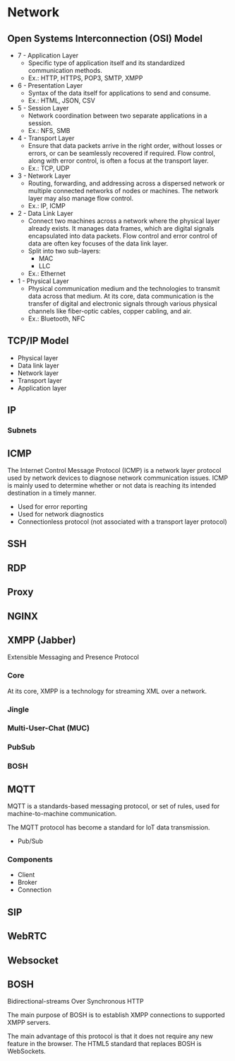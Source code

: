 # Network

## Open Systems Interconnection (OSI) Model

- 7 - Application Layer
  - Specific type of application itself and its standardized communication methods.
  - Ex.: HTTP, HTTPS, POP3, SMTP, XMPP
- 6 - Presentation Layer
  - Syntax of the data itself for applications to send and consume.
  - Ex.: HTML, JSON, CSV
- 5 - Session Layer
  - Network coordination between two separate applications in a session.
  - Ex.: NFS, SMB
- 4 - Transport Layer
  - Ensure that data packets arrive in the right order, without losses or errors, or can be seamlessly recovered if required. Flow control, along with error control, is often a focus at the transport layer.
  - Ex.: TCP, UDP
- 3 - Network Layer
  - Routing, forwarding, and addressing across a dispersed network or multiple connected networks of nodes or machines. The network layer may also manage flow control.
  - Ex.: IP, ICMP
- 2 - Data Link Layer
  - Connect two machines across a network where the physical layer already exists. It manages data frames, which are digital signals encapsulated into data packets. Flow control and error control of data are often key focuses of the data link layer.
  - Split into two sub-layers:
    - MAC
    - LLC
  - Ex.: Ethernet
- 1 - Physical Layer
  - Physical communication medium and the technologies to transmit data across that medium. At its core, data communication is the transfer of digital and electronic signals through various physical channels like fiber-optic cables, copper cabling, and air.
  - Ex.: Bluetooth, NFC

## TCP/IP Model

- Physical layer
- Data link layer
- Network layer
- Transport layer
- Application layer

## IP

### Subnets

## ICMP

The Internet Control Message Protocol (ICMP) is a network layer protocol used by network devices to diagnose network communication issues. ICMP is mainly used to determine whether or not data is reaching its intended destination in a timely manner.

- Used for error reporting
- Used for network diagnostics
- Connectionless protocol (not associated with a transport layer protocol)

## SSH

## RDP

## Proxy

## NGINX

## XMPP (Jabber)

Extensible Messaging and Presence Protocol

### Core

At its core, XMPP is a technology for streaming XML over a network.

### Jingle

### Multi-User-Chat (MUC)

### PubSub

### BOSH

## MQTT

MQTT is a standards-based messaging protocol, or set of rules, used for machine-to-machine communication.

The MQTT protocol has become a standard for IoT data transmission.

- Pub/Sub

### Components

- Client
- Broker
- Connection

## SIP

## WebRTC

## Websocket

## BOSH

Bidirectional-streams Over Synchronous HTTP

The main purpose of BOSH is to establish XMPP connections to supported XMPP servers.

The main advantage of this protocol is that it does not require any new feature in the browser. The HTML5 standard that replaces BOSH is WebSockets.
